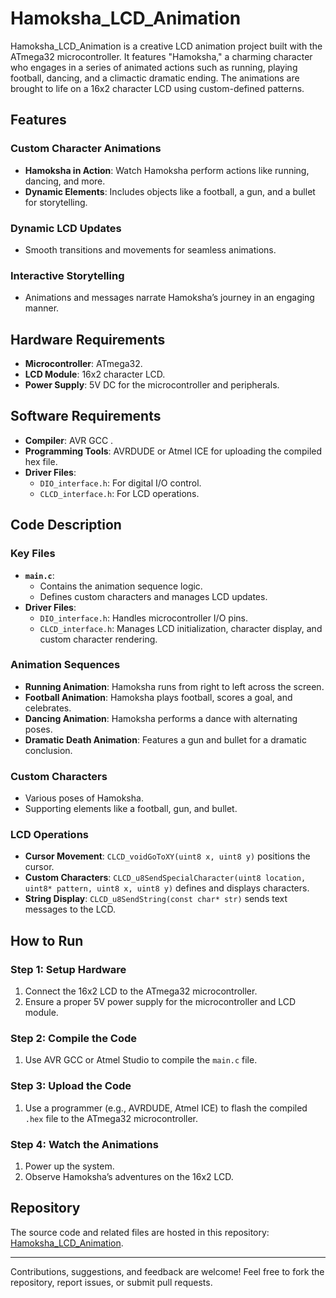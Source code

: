 # Hamoksha_LCD_Animation

Hamoksha_LCD_Animation is a creative LCD animation project built with the ATmega32 microcontroller. It features "Hamoksha," a charming character who engages in a series of animated actions such as running, playing football, dancing, and a climactic dramatic ending. The animations are brought to life on a 16x2 character LCD using custom-defined patterns.

## Features

### Custom Character Animations
- **Hamoksha in Action**: Watch Hamoksha perform actions like running, dancing, and more.
- **Dynamic Elements**: Includes objects like a football, a gun, and a bullet for storytelling.

### Dynamic LCD Updates
- Smooth transitions and movements for seamless animations.

### Interactive Storytelling
- Animations and messages narrate Hamoksha’s journey in an engaging manner.

## Hardware Requirements
- **Microcontroller**: ATmega32.
- **LCD Module**: 16x2 character LCD.
- **Power Supply**: 5V DC for the microcontroller and peripherals.

## Software Requirements
- **Compiler**: AVR GCC .
- **Programming Tools**: AVRDUDE or Atmel ICE for uploading the compiled hex file.
- **Driver Files**:
  - `DIO_interface.h`: For digital I/O control.
  - `CLCD_interface.h`: For LCD operations.

## Code Description

### Key Files
- **`main.c`**:
  - Contains the animation sequence logic.
  - Defines custom characters and manages LCD updates.
- **Driver Files**:
  - `DIO_interface.h`: Handles microcontroller I/O pins.
  - `CLCD_interface.h`: Manages LCD initialization, character display, and custom character rendering.

### Animation Sequences
- **Running Animation**: Hamoksha runs from right to left across the screen.
- **Football Animation**: Hamoksha plays football, scores a goal, and celebrates.
- **Dancing Animation**: Hamoksha performs a dance with alternating poses.
- **Dramatic Death Animation**: Features a gun and bullet for a dramatic conclusion.

### Custom Characters
- Various poses of Hamoksha.
- Supporting elements like a football, gun, and bullet.

### LCD Operations
- **Cursor Movement**: `CLCD_voidGoToXY(uint8 x, uint8 y)` positions the cursor.
- **Custom Characters**: `CLCD_u8SendSpecialCharacter(uint8 location, uint8* pattern, uint8 x, uint8 y)` defines and displays characters.
- **String Display**: `CLCD_u8SendString(const char* str)` sends text messages to the LCD.

## How to Run

### Step 1: Setup Hardware
1. Connect the 16x2 LCD to the ATmega32 microcontroller.
2. Ensure a proper 5V power supply for the microcontroller and LCD module.

### Step 2: Compile the Code
1. Use AVR GCC or Atmel Studio to compile the `main.c` file.

### Step 3: Upload the Code
1. Use a programmer (e.g., AVRDUDE, Atmel ICE) to flash the compiled `.hex` file to the ATmega32 microcontroller.

### Step 4: Watch the Animations
1. Power up the system.
2. Observe Hamoksha’s adventures on the 16x2 LCD.

## Repository

The source code and related files are hosted in this repository: [Hamoksha_LCD_Animation](https://github.com/YourUsername/Hamoksha_LCD_Animation).

---

Contributions, suggestions, and feedback are welcome! Feel free to fork the repository, report issues, or submit pull requests.
